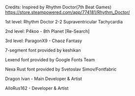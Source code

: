 Credits:
Inspired by Rhythm Doctor(7th Beat Games) https://store.steampowered.com/app/774181/Rhythm_Doctor/

1st level: Rhythm Doctor 2-2 Supraventricular Tachycardia

2nd level: P4koo - 8th Planet [Re-Search]

3rd level: ParagonX9 - Chaoz Fantasy

7-segment font provided by keshikan

Lexend font provided by Google Fonts Team

Nexa Rust font provided by Svetoslav Simov/Fontfabric

Dragon Ivan - Main Developer & Artist

AlloRus162 - Developer & Artist
